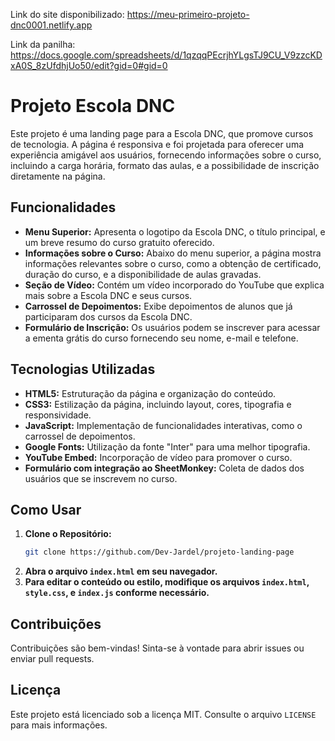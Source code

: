 Link do site disponibilizado: https://meu-primeiro-projeto-dnc0001.netlify.app

Link da panilha: https://docs.google.com/spreadsheets/d/1qzqqPEcrjhYLgsTJ9CU_V9zzcKDxA0S_8zUfdhjUo50/edit?gid=0#gid=0


# Projeto Escola DNC

Este projeto é uma landing page para a Escola DNC, que promove cursos de tecnologia. A página é responsiva e foi projetada para oferecer uma experiência amigável aos usuários, fornecendo informações sobre o curso, incluindo a carga horária, formato das aulas, e a possibilidade de inscrição diretamente na página.

## Funcionalidades

- **Menu Superior:** Apresenta o logotipo da Escola DNC, o título principal, e um breve resumo do curso gratuito oferecido.
- **Informações sobre o Curso:** Abaixo do menu superior, a página mostra informações relevantes sobre o curso, como a obtenção de certificado, duração do curso, e a disponibilidade de aulas gravadas.
- **Seção de Vídeo:** Contém um vídeo incorporado do YouTube que explica mais sobre a Escola DNC e seus cursos.
- **Carrossel de Depoimentos:** Exibe depoimentos de alunos que já participaram dos cursos da Escola DNC.
- **Formulário de Inscrição:** Os usuários podem se inscrever para acessar a ementa grátis do curso fornecendo seu nome, e-mail e telefone.

## Tecnologias Utilizadas

- **HTML5:** Estruturação da página e organização do conteúdo.
- **CSS3:** Estilização da página, incluindo layout, cores, tipografia e responsividade.
- **JavaScript:** Implementação de funcionalidades interativas, como o carrossel de depoimentos.
- **Google Fonts:** Utilização da fonte "Inter" para uma melhor tipografia.
- **YouTube Embed:** Incorporação de vídeo para promover o curso.
- **Formulário com integração ao SheetMonkey:** Coleta de dados dos usuários que se inscrevem no curso.

## Como Usar

1. **Clone o Repositório:**
   ```bash
   git clone https://github.com/Dev-Jardel/projeto-landing-page
   ```
2. **Abra o arquivo `index.html` em seu navegador.**
3. **Para editar o conteúdo ou estilo, modifique os arquivos `index.html`, `style.css`, e `index.js` conforme necessário.**

## Contribuições

Contribuições são bem-vindas! Sinta-se à vontade para abrir issues ou enviar pull requests.

## Licença

Este projeto está licenciado sob a licença MIT. Consulte o arquivo `LICENSE` para mais informações.
